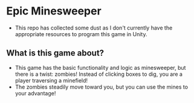 # Epic Minesweeper
- This repo has collected some dust as I don't currently have the appropriate resources to program this game in Unity.

## What is this game about?
- This game has the basic functionality and logic as minesweeper, but there is a twist: zombies! Instead of clicking boxes to dig, you are a player traversing a minefield!
- The zombies steadily move toward you, but you can use the mines to your advantage!
